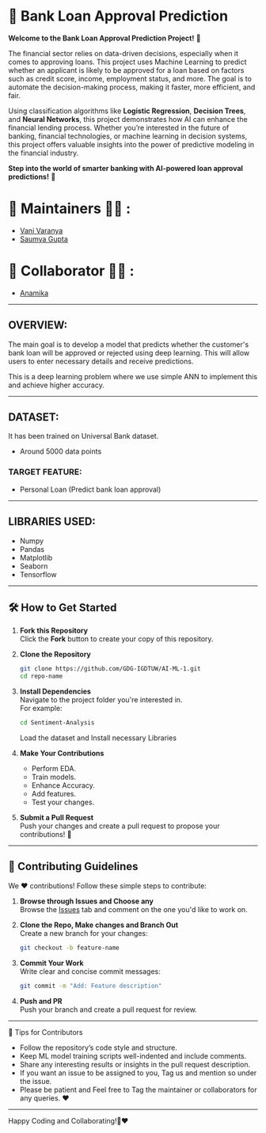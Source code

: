 # 🏦 Bank Loan Approval Prediction  

**Welcome to the Bank Loan Approval Prediction Project!** 🌟  

The financial sector relies on data-driven decisions, especially when it comes to approving loans. This project uses Machine Learning to predict whether an applicant is likely to be approved for a loan based on factors such as credit score, income, employment status, and more. The goal is to automate the decision-making process, making it faster, more efficient, and fair.  

Using classification algorithms like **Logistic Regression**, **Decision Trees**, and **Neural Networks**, this project demonstrates how AI can enhance the financial lending process. Whether you’re interested in the future of banking, financial technologies, or machine learning in decision systems, this project offers valuable insights into the power of predictive modeling in the financial industry.  

**Step into the world of smarter banking with AI-powered loan approval predictions!** 🚀  

# 🙌 Maintainers 👩‍💻 :

- [Vani Varanya](https://github.com/vanivaranya)
- [Saumya Gupta](https://github.com/ISaumya1011)

# 🙌 Collaborator 👩‍💻 :
- [Anamika](https://github.com/Anamika-Thakur)

---

## OVERVIEW: 
The main goal is to develop a model that predicts whether the customer's bank loan will be approved or rejected using deep learning. This will allow users to enter necessary details and receive predictions.

This is a deep learning problem where we use simple ANN to implement this and achieve higher accuracy.

---

## DATASET: 
It has been trained on Universal Bank dataset.

 - Around 5000 data points

### TARGET FEATURE: 
 -  Personal Loan (Predict bank loan approval)

---

## LIBRARIES USED: 
 -	Numpy
 -	Pandas
 -	Matplotlib
 -	Seaborn
 -	Tensorflow

---

## 🛠️ How to Get Started  

1. **Fork this Repository**  
   Click the **Fork** button to create your copy of this repository.  

2. **Clone the Repository**  
   ```bash  
   git clone https://github.com/GDG-IGDTUW/AI-ML-1.git  
   cd repo-name  
   ```  

3. **Install Dependencies**  
   Navigate to the project folder you're interested in.  
   For example:  
   ```bash  
   cd Sentiment-Analysis
   ```  
   Load the dataset and Install necessary Libraries

4. **Make Your Contributions**  
   - Perform EDA.
   - Train models.
   - Enhance Accuracy.
   - Add features.  
   - Test your changes.  

5. **Submit a Pull Request**  
   Push your changes and create a pull request to propose your contributions! 🎉  


---

## 🤝 Contributing Guidelines  

We ❤️ contributions! Follow these simple steps to contribute:  

1. **Browse through Issues and Choose any**  
   Browse the [Issues](#) tab and comment on the one you'd like to work on.  

2. **Clone the Repo, Make changes and Branch Out**  
   Create a new branch for your changes:  
   ```bash  
   git checkout -b feature-name  
   ```  

3. **Commit Your Work**  
   Write clear and concise commit messages:  
   ```bash  
   git commit -m "Add: Feature description"  
   ```  

4. **Push and PR**  
   Push your branch and create a pull request for review.  

---

🌟 Tips for Contributors
 - Follow the repository’s code style and structure.
 - Keep ML model training scripts well-indented and include comments.
 - Share any interesting results or insights in the pull request description.
 - If you want an issue to be assigned to you, Tag us and mention so under the issue.
 - Please be patient and Feel free to Tag the maintainer or collaborators for any queries. ❤️

---

Happy Coding and Collaborating!🚀❤️
